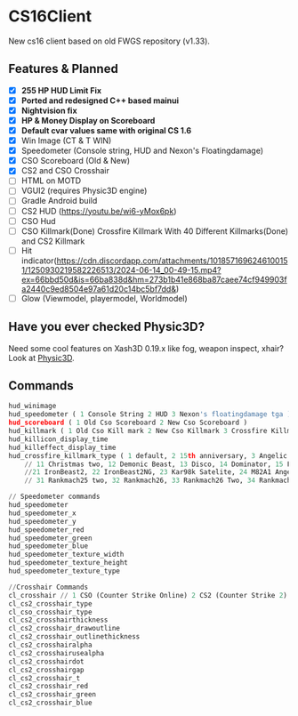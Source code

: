 # CS16Client
New cs16 client based on old FWGS repository (v1.33).

## Features & Planned
- [x] **255 HP HUD Limit Fix**
- [x] **Ported and redesigned C++ based mainui**
- [x] **Nightvision fix**
- [x] **HP & Money Display on Scoreboard**
- [x] **Default cvar values same with original CS 1.6**
- [x] Win Image (CT & T WIN)
- [x] Speedometer (Console string, HUD and Nexon's Floatingdamage)
- [x] CSO Scoreboard (Old & New) 
- [x] CS2 and CSO Crosshair
- [ ] HTML on MOTD
- [ ] VGUI2 (requires Physic3D engine)
- [ ] Gradle Android build
- [ ] CS2 HUD (https://youtu.be/wi6-yMox6pk)
- [ ] CSO Hud
- [ ] CSO Killmark(Done) Crossfire Killmark With 40 Different Killmarks(Done) and CS2 Killmark
- [ ] Hit indicator(https://cdn.discordapp.com/attachments/1018571696246100151/1250930219582226513/2024-06-14_00-49-15.mp4?ex=66bbd50d&is=66ba838d&hm=273b1b41e868ba87caee74cf949903fa2440c9ed8504e97a61d20c14bc5bf7dd&)
- [ ] Glow (Viewmodel, playermodel, Worldmodel)
## Have you ever checked Physic3D?
Need some cool features on Xash3D 0.19.x like fog, weapon inspect, xhair? Look at [Physic3D](https://github.com/Physic3D/physic3d).


## Commands
```py
hud_winimage 
hud_speedometer ( 1 Console String 2 HUD 3 Nexon's floatingdamage tga )
hud_scoreboard ( 1 Old Cso Scoreboard 2 New Cso Scoreboard )
hud_killmark ( 1 Old Cso Kill mark 2 New Cso Killmark 3 Crossfire Killmark )
hud_killicon_display_time
hud_killeffect_display_time
hud_crossfire_killmark_type ( 1 default, 2 15th anniversary, 3 Angelic Beast, 4 Armored Beast, 5 Blueneon, 6 Bornbeast2, 7 Bornbeast2NG, 8 CFS_2019, 9 CHAMPQ9, 10 christimas
	// 11 Christmas two, 12 Demonic Beast, 13 Disco, 14 Dominator, 15 Fury Beast, 16 Fury BeastNG,17 Gaming Glory, 18 Halloween, 19 Halloween 2, 20 Hero,
	//21 IronBeast2, 22 IronBeast2NG, 23 Kar98k Satelite, 24 M82A1 Angelic Beast, 25 M82A1 Demonic Beast, 26 New Year 27  Nightmare, 28 Rankmach19, 29 Rankmach19 two, 30 Rankmach25
	// 31 Rankmach25 two, 32 Rankmach26, 33 Rankmach26 Two, 34 Rankmach26 Three, 35 Reactive Armor Set, 36 Red Nano, 37 Summer, 38 Summer 2, 39 TianShen, 40 ValorBeast )

// Speedometer commands
hud_speedometer
hud_speedometer_x
hud_speedometer_y
hud_speedometer_red
hud_speedometer_green
hud_speedometer_blue
hud_speedometer_texture_width
hud_speedometer_texture_height
hud_speedometer_texture_type

//Crosshair Commands
cl_crosshair // 1 CSO (Counter Strike Online) 2 CS2 (Counter Strike 2)
cl_cs2_crosshair_type 
cl_cso_crosshair_type
cl_cs2_crosshairthickness
cl_cs2_crosshair_drawoutline
cl_cs2_crosshair_outlinethickness
cl_cs2_crosshairalpha
cl_cs2_crosshairusealpha
cl_cs2_crosshairdot
cl_cs2_crosshairgap
cl_cs2_crosshair_t
cl_cs2_crosshair_red
cl_cs2_crosshair_green
cl_cs2_crosshair_blue

```
